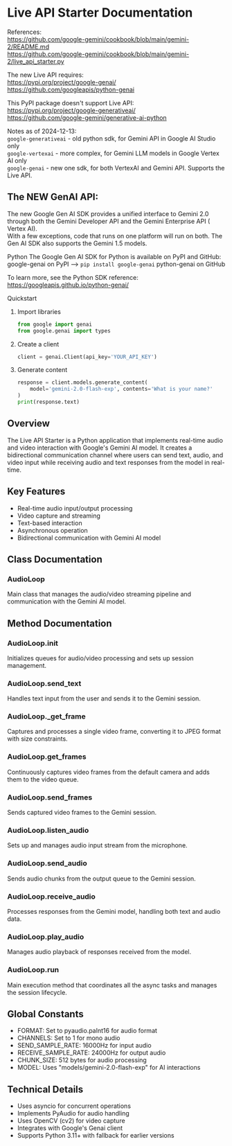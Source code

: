 # Live API Starter Documentation  

References:  
	https://github.com/google-gemini/cookbook/blob/main/gemini-2/README.md  
	https://github.com/google-gemini/cookbook/blob/main/gemini-2/live_api_starter.py  

The new Live API requires:  
	https://pypi.org/project/google-genai/  
	https://github.com/googleapis/python-genai  

This PyPI package doesn't support Live API:  
	https://pypi.org/project/google-generativeai/  
	https://github.com/google-gemini/generative-ai-python  

Notes as of 2024-12-13:  
	`google-generativeai` - old python sdk, for Gemini API in Google AI Studio only  
	`google-vertexai` - more complex, for Gemini LLM models in Google Vertex AI only  
	`google-genai` - new one sdk, for both VertexAI and Gemini API. Supports the Live API.  

## The NEW GenAI API:

The new Google Gen AI SDK provides a unified interface to Gemini 2.0 through both the Gemini Developer API and the Gemini Enterprise API ( Vertex AI).  
With a few exceptions, code that runs on one platform will run on both. The Gen AI SDK also supports the Gemini 1.5 models.

Python
The Google Gen AI SDK for Python is available on PyPI and GitHub:
	google-genai on PyPI   --> `pip install google-genai`
	python-genai on GitHub

To learn more, see the Python SDK reference:
	https://googleapis.github.io/python-genai/

Quickstart
1. Import libraries
	``` python
	from google import genai
	from google.genai import types
	```
2. Create a client
	``` python
	client = genai.Client(api_key='YOUR_API_KEY')
	```
3. Generate content
	``` python
	response = client.models.generate_content(
		model='gemini-2.0-flash-exp', contents='What is your name?'
	)
	print(response.text)
	```
	
## Overview
The Live API Starter is a Python application that implements real-time audio and video interaction with Google's Gemini AI model. It creates a bidirectional communication channel where users can send text, audio, and video input while receiving audio and text responses from the model in real-time.

## Key Features
- Real-time audio input/output processing
- Video capture and streaming
- Text-based interaction
- Asynchronous operation
- Bidirectional communication with Gemini AI model

## Class Documentation

### AudioLoop
Main class that manages the audio/video streaming pipeline and communication with the Gemini AI model.

## Method Documentation

### AudioLoop.__init__
Initializes queues for audio/video processing and sets up session management.

### AudioLoop.send_text
Handles text input from the user and sends it to the Gemini session.

### AudioLoop._get_frame
Captures and processes a single video frame, converting it to JPEG format with size constraints.

### AudioLoop.get_frames
Continuously captures video frames from the default camera and adds them to the video queue.

### AudioLoop.send_frames
Sends captured video frames to the Gemini session.

### AudioLoop.listen_audio
Sets up and manages audio input stream from the microphone.

### AudioLoop.send_audio
Sends audio chunks from the output queue to the Gemini session.

### AudioLoop.receive_audio
Processes responses from the Gemini model, handling both text and audio data.

### AudioLoop.play_audio
Manages audio playback of responses received from the model.

### AudioLoop.run
Main execution method that coordinates all the async tasks and manages the session lifecycle.

## Global Constants

- FORMAT: Set to pyaudio.paInt16 for audio format
- CHANNELS: Set to 1 for mono audio
- SEND_SAMPLE_RATE: 16000Hz for input audio
- RECEIVE_SAMPLE_RATE: 24000Hz for output audio
- CHUNK_SIZE: 512 bytes for audio processing
- MODEL: Uses "models/gemini-2.0-flash-exp" for AI interactions

## Technical Details
- Uses asyncio for concurrent operations
- Implements PyAudio for audio handling
- Uses OpenCV (cv2) for video capture
- Integrates with Google's Genai client
- Supports Python 3.11+ with fallback for earlier versions